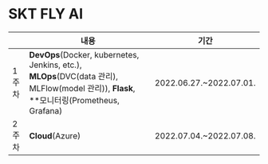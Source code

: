 # SKT FLY AI

| |내용| 기간 |
|----|------|----|
|1주차|**DevOps**(Docker, kubernetes, Jenkins, etc.), **MLOps**(DVC(data 관리), MLFlow(model 관리)), **Flask**, **모니터링(Prometheus, Grafana)|2022.06.27.~2022.07.01.|
|2주차|**Cloud**(Azure) | 2022.07.04.~2022.07.08.|
